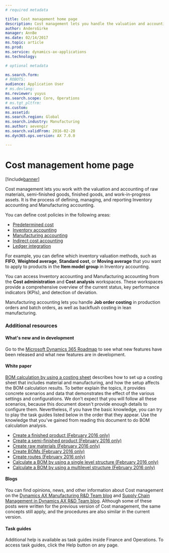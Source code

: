 ```yaml
---
# required metadata

title: Cost management home page
description: Cost management lets you handle the valuation and accounting of raw materials, semi-finished goods, finished goods, and work in progress assets. 
author: AndersGirke
manager: AnnBe
ms.date: 02/14/2017
ms.topic: article
ms.prod:
ms.service: dynamics-ax-applications
ms.technology:

# optional metadata

ms.search.form: 
# ROBOTS:
audience: Application User
# ms.devlang: 
ms.reviewer: yuyus
ms.search.scope: Core, Operations
# ms.tgt_pltfrm:
ms.custom: 
ms.assetid: 
ms.search.region: Global
ms.search.industry: Manufacturing
ms.author: aevengir
ms.search.validFrom: 2016-02-28
ms.dyn365.ops.version: AX 7.0.0

---
```


# Cost management home page

[!include[banner](../includes/banner.md)]

Cost management lets you work with the valuation and accounting of raw materials, semi-finished goods, finished goods, and work-in-progress assets. It is the process of defining, managing, and reporting Inventory accounting and Manufacturing accounting.

You can define cost policies in the following areas: 
-  [Predetermined cost](../supply-chain/cost-management/costing-versions.md)
-  [Inventory accounting](../supply-chain/cost-management/cost-object.md)
-  [Manufacturing accounting](../supply-chain/cost-management/bom-calculations.md)
-  [Indirect cost accounting](../supply-chain/cost-management/costing-sheets.md)
-  [Ledger integration](../supply-chain/cost-management/production-order-cost-analysis.md)

For example, you can define which inventory valuation methods, such as **FIFO**, **Weighted average**, **Standard cost**, or **Moving average** that you want to apply to products in the **Item model group** in Inventory accounting.

You can access Inventory accounting and Manufacturing accounting from the **Cost administration** and **Cost analysis** workspaces. These workspaces provide a comprehensive overview of the current status, key performance indicators (KPIs), and detection of deviation. 

Manufacturing accounting lets you handle **Job order costing** in production orders and batch orders, as well as backflush costing in lean manufacturing.

### Additional resources

#### What's new and in development

Go to the [Microsoft Dynamics 365 Roadmap](https://roadmap.dynamics.com/) to see what new features have been released and what new 
features are in development. 

#### White paper
[BOM calculation by using a costing sheet](https://mbs.microsoft.com/customersource/northamerica/AX/learning/documentation/white-papers/365operationsbomcalsheet) describes how to set up a costing sheet that includes material and manufacturing, and how the setup affects the BOM calculation results. To better explain the topics, it provides concrete scenarios and data that demonstrates the effect of the various settings and configurations. We don’t expect that you will follow all these scenarios, because this document doesn't provide enough details to configure them. Nevertheless, if you have the basic knowledge, you can try to play the task guides listed below in the order that they appear. Use the knowledge that you’ve gained from reading this document to do BOM calculation analysis. 

-  [Create a finished product (February 2016 only)](../supply-chain/cost-management/tasks/create-finished-product-2016-02.md)
-  [Create a semi-finished product (February 2016 only)](../supply-chain/cost-management/tasks/create-semi-finished-product-2016-02.md)
-  [Create raw materials (February 2016 only)](../supply-chain/cost-management/tasks/create-raw-materials-2016-02.md)
-  [Create BOMs (February 2016 only)](../supply-chain/cost-management/tasks/create-boms-2016-02.md)
-  [Create routes (February 2016 only)](../supply-chain/cost-management/tasks/create-routes-2016-02.md)
-  [Calculate a BOM by using a single level structure (February 2016 only)](../supply-chain/cost-management/tasks/calculate-bom-single-level-structure-2016-02.md)
-  [Calculate a BOM by using a multilevel structure (February 2016 only)](../supply-chain/cost-management/tasks/calculate-bom-multilevel-structure-2016-02.md)


#### Blogs
You can find opinions, news, and other information about Cost management on the [Dynamics AX Manufacturing R&D Team blog](https://blogs.msdn.microsoft.com/axmfg) and [Supply Chain Management in Dynamics AX R&D Team blog](https://blogs.msdn.microsoft.com/dynamicsaxscm). Although some of these posts were written for the previous version of Cost management, the same concepts still apply, and the procedures are also similar in the current version.

#### Task guides
Additional help is available as task guides inside Finance and Operations. To access task guides, click the Help button on any page.

